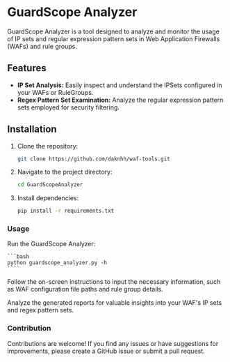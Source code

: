 # GuardScope Analyzer

GuardScope Analyzer is a tool designed to analyze and monitor the usage of IP sets and regular expression pattern sets in Web Application Firewalls (WAFs) and rule groups.

## Features

- **IP Set Analysis:** Easily inspect and understand the IPSets configured in your WAFs or RuleGroups.
- **Regex Pattern Set Examination:** Analyze the regular expression pattern sets employed for security filtering.

## Installation

1. Clone the repository:

   ```bash
   git clone https://github.com/daknhh/waf-tools.git
   ````
2. Navigate to the project directory:
    ```bash
    cd GuardScopeAnalyzer
    ````

3. Install dependencies:
    ```bash
    pip install -r requirements.txt
    ````

### Usage
Run the GuardScope Analyzer:

    ```bash
    python guardscope_analyzer.py -h
    ````

Follow the on-screen instructions to input the necessary information, such as WAF configuration file paths and rule group details.

Analyze the generated reports for valuable insights into your WAF's IP sets and regex pattern sets.

### Contribution
Contributions are welcome! If you find any issues or have suggestions for improvements, please create a GitHub issue or submit a pull request.